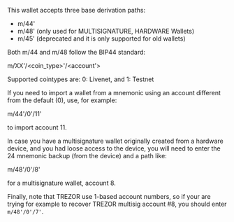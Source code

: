 
This wallet accepts three base derivation paths:

  * m/44' 
  * m/48' (only used for MULTISIGNATURE, HARDWARE Wallets)
  * m/45' (deprecated and it is only supported for old wallets)

Both m/44 and m/48 follow the BIP44 standard:

m/XX'/<coin_type>'/<account'>

Supported cointypes are: 0: Livenet, and 1: Testnet

If you need to import a wallet from a mnemonic using an account different
from the default (0), use, for example:

  m/44'/0'/11'

to import account 11.

In case you have a multisignature wallet originally created from a hardware device, and you had loose access to the device, you will need to enter the 24 mnemonic backup (from the device) and a path like:


  m/48'/0'/8'

for a multisignature wallet, account 8.

Finally, note that TREZOR use 1-based account numbers, so if your are trying for example to recover TREZOR multisig account #8, you should enter `m/48'/0'/7'`.

